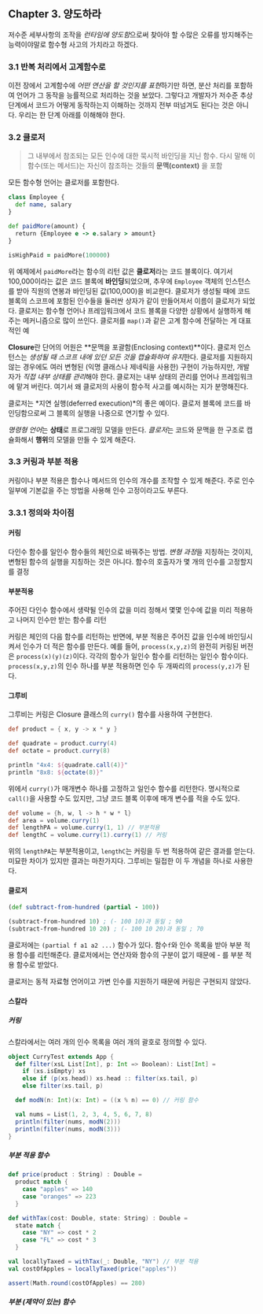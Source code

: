 ## Chapter 3. 양도하라
저수준 세부사항의 조작을 *런타임에 양도함*으로써 찾아야 할 수많은 오류를 방지해주는 능력이야말로 함수형 사고의 가치라고 하겠다.

### 3.1 반복 처리에서 고계함수로
이전 장에서 고계함수에 *어떤 연산을 할 것인지를 표현*하기만 하면, 분산 처리를 포함하여 언어가 그 동작을 능률적으로 처리하는 것을 보았다. 그렇다고 개발자가 저수준 추상 단계에서 코드가 어떻게 동작하는지 이해하는 것까지 전부 떠넘겨도 된다는 것은 아니다. 우리는 한 단계 아래를 이해해야 한다.

### 3.2 클로저
> 그 내부에서 참조되는 모든 인수에 대한 묵시적 바인딩을 지닌 함수. 다시 말해 이 함수(또는 메서드)는 자신이 참조하는 것들의 **문맥(context)** 을 포함

모든 함수형 언어는 클로저를 포함한다.

```clojure
class Employee {
  def name, salary
}

def paidMore(amount) {
  return {Employee e -> e.salary > amount}
}

isHighPaid = paidMore(100000)
```

위 예제에서 `paidMore`라는 함수의 리턴 값은 **클로저**라는 코드 블록이다. 여기서 100,000이라는 값은 코드 블록에 **바인딩**되었으며, 추우에 `Employee` 객체의 인스턴스를 받아 직원의 연봉과 바인딩된 값(100,000)을 비교한다. 클로저가 생성될 때에 코드 블록의 스코프에 포함된 인수들을 둘러싼 상자가 같이 만들어져서 이름이 클로저가 되었다. 클로저는 함수형 언어나 프레임워크에서 코드 블록을 다양한 상황에서 실행하게 해주는 메커니즘으로 많이 쓰인다. 클로저를 `map()`과 같은 고계 함수에 전달하는 게 대표적인 예

**Closure**란 단어의 어원은 **문맥을 포괄함(Enclosing context)**이다. 클로저 인스턴스는 *생성될 때 스코프 내에 있던 모든 것을 캡슐화하여 유지*한다. 클로저를 지원하지 않는 경우에도 여러 변형된 (익명 클래스나 제네릭을 사용한) 구현이 가능하지만, 개발자가 *직접 내부 상태를 관리*해야 한다. 클로저는 내부 상태의 관리를 언어나 프레임워크에 맡겨 버린다. 여기서 왜 클로저의 사용이 함수적 사고를 예시하는 지가 분명해진다.

클로저는 *지연 실행(deferred execution)*의 좋은 예이다. 클로저 블록에 코드를 바인딩함으로써 그 블록의 실행을 나중으로 연기할 수 있다.

*명령형 언어*는 **상태**로 프로그래밍 모델을 만든다. *클로저*는 코드와 문맥을 한 구조로 캡슐화해서 **행위**의 모델을 만들 수 있게 해준다.

### 3.3 커링과 부분 적용
커링이나 부분 적용은 함수나 메서드의 인수의 개수를 조작할 수 있게 해준다. 주로 인수 일부에 기본값을 주는 방법을 사용해 인수 고정이라고도 부른다.

### 3.3.1 정의와 차이점
#### 커링
다인수 함수를 일인수 함수들의 체인으로 바꿔주는 방법. *변형 과정*을 지칭하는 것이지, 변형된 함수의 실행을 지칭하는 것은 아니다. 함수의 호출자가 몇 개의 인수를 고정할지를 결정

#### 부분적용
주어진 다인수 함수에서 생략될 인수의 값을 미리 정해서 몇몇 인수에 값을 미리 적용하고 나머지 인수만 받는 함수를 리턴

커링은 체인의 다음 함수를 리턴하는 반면에, 부분 적용은 주어진 값을 인수에 바인딩시켜서 인수가 더 적은 함수를 만든다. 예를 들어, `process(x,y,z)`의 완전히 커링된 버전은 `process(x)(y)(z)`이다. 각각의 함수가 일인수 함수를 리턴하는 일인수 함수이다. `process(x,y,z)`의 인수 하나를 부분 적용하면 인수 두 개짜리의 `process(y,z)`가 된다.

#### 그루비
그루비는 커링은 Closure 클래스의 `curry()` 함수를 사용하여 구현한다.

```groovy
def product = { x, y -> x * y }

def quadrate = product.curry(4)
def octate = product.curry(8)

println "4x4: ${quadrate.call(4)}"
println "8x8: ${octate(8)}"
```

위에서 `curry()`가 매개변수 하나를 고정하고 일인수 함수를 리턴한다. 명시적으로 `call()`을 사용할 수도 있지만, 그냥 코드 블록 이후에 매개 변수를 적을 수도 있다.

```groovy
def volume = {h, w, l -> h * w * l}
def area = volume.curry(1)
def lengthPA = volume.curry(1, 1) // 부분적용
def lengthC = volume.curry(1).curry(1) // 커링
```
위의 `lengthPA`는 부분적용이고, `lengthC`는 커링을 두 번 적용하여 같은 결과를 얻는다. 미묘한 차이가 있지만 결과는 마찬가지다. 그루비는 밀접한 이 두 개념을 하나로 사용한다.

#### 클로저
```clojure
(def subtract-from-hundred (partial - 100))

(subtract-from-hundred 10) ; (- 100 10)과 동일 ; 90
(subtract-from-hundred 10 20) ; (- 100 10 20)과 동일 ; 70
```

클로저에는 `(partial f a1 a2 ...)` 함수가 있다. 함수`f`와 인수 목록을 받아 부분 적용 함수를 리턴해준다. 클로저에서는 연산자와 함수의 구분이 없기 때문에 - 를 부분 적용 함수로 받았다.

클로저는 동적 자료형 언어이고 가변 인수를 지원하기 때문에 커링은 구현되지 않았다.

#### 스칼라
##### 커링
스칼라에서는 여러 개의 인수 목록을 여러 개의 괄호로 정의할 수 있다.
```scala
object CurryTest extends App {
  def filter(xsL List[Int], p: Int => Boolean): List[Int] =
    if (xs.isEmpty) xs
    else if (p(xs.head)) xs.head :: filter(xs.tail, p)
    else filter(xs.tail, p)

  def modN(n: Int)(x: Int) = ((x % n) == 0) // 커링 함수

  val nums = List(1, 2, 3, 4, 5, 6, 7, 8)
  println(filter(nums, modN(2)))
  println(filter(nums, modN(3)))
}
```

##### 부분 적용 함수
```scala
def price(product : String) : Double =
  product match {
    case "apples" => 140
    case "oranges" => 223
  }

def withTax(cost: Double, state: String) : Double =
  state match {
    case "NY" => cost * 2
    case "FL" => cost * 3
  }

val locallyTaxed = withTax(_: Double, "NY") // 부분 적용
val costOfApples = locallyTaxed(price("apples"))

assert(Math.round(costOfApples) == 280)
```

##### 부분 (제약이 있는) 함수

